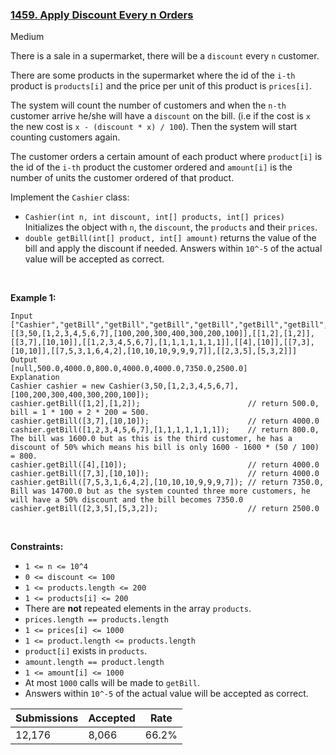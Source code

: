 ### [1459. Apply Discount Every n Orders](https://leetcode.com/problems/apply-discount-every-n-orders/)

Medium

There is a sale in a supermarket, there will be a `` discount `` every `` n `` customer.  
There are some products in the supermarket where the id of the `` i-th `` product is `` products[i] `` and the price per unit of this product is `` prices[i] ``.  
The system will count the number of customers and when the `` n-th `` customer arrive he/she will have a `` discount `` on the bill. (i.e if the cost is `` x `` the new cost is `` x - (discount * x) / 100 ``). Then the system will start counting customers again.  
The customer orders a certain amount of each product where `` product[i] `` is the id of the `` i-th `` product the customer ordered and `` amount[i] `` is the number of units the customer ordered of that product.

Implement the `` Cashier `` class:

*   `` Cashier(int n, int discount, int[] products, int[] prices) `` Initializes the object with `` n ``, the `` discount ``, the `` products `` and their `` prices ``.
*   `` double getBill(int[] product, int[] amount) `` returns the value of the bill and apply the discount if needed. Answers within `` 10^-5 `` of the actual value will be accepted as correct.

 

__Example 1:__

```
Input
["Cashier","getBill","getBill","getBill","getBill","getBill","getBill","getBill"]
[[3,50,[1,2,3,4,5,6,7],[100,200,300,400,300,200,100]],[[1,2],[1,2]],[[3,7],[10,10]],[[1,2,3,4,5,6,7],[1,1,1,1,1,1,1]],[[4],[10]],[[7,3],[10,10]],[[7,5,3,1,6,4,2],[10,10,10,9,9,9,7]],[[2,3,5],[5,3,2]]]
Output
[null,500.0,4000.0,800.0,4000.0,4000.0,7350.0,2500.0]
Explanation
Cashier cashier = new Cashier(3,50,[1,2,3,4,5,6,7],[100,200,300,400,300,200,100]);
cashier.getBill([1,2],[1,2]);                        // return 500.0, bill = 1 * 100 + 2 * 200 = 500.
cashier.getBill([3,7],[10,10]);                      // return 4000.0
cashier.getBill([1,2,3,4,5,6,7],[1,1,1,1,1,1,1]);    // return 800.0, The bill was 1600.0 but as this is the third customer, he has a discount of 50% which means his bill is only 1600 - 1600 * (50 / 100) = 800.
cashier.getBill([4],[10]);                           // return 4000.0
cashier.getBill([7,3],[10,10]);                      // return 4000.0
cashier.getBill([7,5,3,1,6,4,2],[10,10,10,9,9,9,7]); // return 7350.0, Bill was 14700.0 but as the system counted three more customers, he will have a 50% discount and the bill becomes 7350.0
cashier.getBill([2,3,5],[5,3,2]);                    // return 2500.0
```

 

__Constraints:__

*   `` 1 <= n <= 10^4 ``
*   `` 0 <= discount <= 100 ``
*   `` 1 <= products.length <= 200 ``
*   `` 1 <= products[i] <= 200 ``
*   There are __not__ repeated elements in the array `` products ``.
*   `` prices.length == products.length ``
*   `` 1 <= prices[i] <= 1000 ``
*   `` 1 <= product.length <= products.length ``
*   `` product[i] `` exists in `` products ``.
*   `` amount.length == product.length ``
*   `` 1 <= amount[i] <= 1000 ``
*   At most `` 1000 `` calls will be made to `` getBill ``.
*   Answers within `` 10^-5 `` of the actual value will be accepted as correct.

| Submissions    | Accepted     | Rate   |
| -------------- | ------------ | ------ |
| 12,176 | 8,066 | 66.2% |